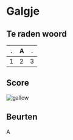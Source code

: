 # Galgje

## Te raden woord

|.|A|.|
|-|-|-|
|1|2|3|

## Score
![gallow](./images/1.png)

## Beurten
A


